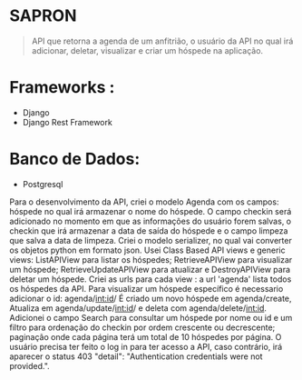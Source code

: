 # SAPRON
> API que retorna a agenda de um anfitrião, o usuário da API no qual irá adicionar, 
deletar, visualizar e criar um hóspede na aplicação.

# Frameworks :
* Django  
* Django Rest Framework  
# Banco de Dados:
* Postgresql

Para o desenvolvimento da API, criei o modelo Agenda com os campos: hóspede no qual
irá armazenar o nome do hóspede. O campo checkin será adicionado no momento em que
as informações do usuário forem salvas, o checkin que irá armazenar a data de saída
do hóspede e o campo limpeza que salva a data de limpeza. Criei o modelo serializer, 
no qual vai converter os objetos python em formato json.
Usei Class Based API views e generic views: ListAPIView  para listar os hóspedes;
                                              RetrieveAPIView para visualizar um hóspede;
                                              RetrieveUpdateAPIView para atualizar e 
                                              DestroyAPIView para deletar um hóspede.
Criei as urls para cada view : a url 'agenda' lista todos os hóspedes da API.
Para visualizar um hóspede específico é necessario adicionar o id: agenda/<int:id>/
É criado um novo hóspede em agenda/create, Atualiza em agenda/update/<int:id>/ e deleta 
com agenda/delete/<int:id>.
Adicionei o campo Search para consultar um hóspede por nome ou id e um filtro para ordenação 
do checkin por ordem crescente ou decrescente; paginação onde cada página terá um total de 10 
hóspedes por página.
O usuário precisa ter feito o log in para ter acesso a API, caso contrário, irá aparecer o 
status 403 "detail": "Authentication credentials were not provided.".
  
  
                                              
                                              
                                            
                                             
  
 

